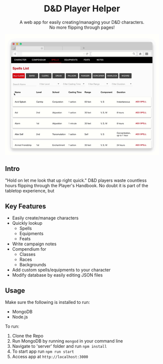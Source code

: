 <h1 align="center">
  <br>
  D&D Player Helper
  <br>
</h1>

<p align="center">
    A web app for easily creating/managing your D&D characters.
    <br>
    No more flipping through pages!
</p>

![screenshot](https://raw.githubusercontent.com/ngunawan/dnd-player-helper/master/screenshots/addingSpellToCharacter.gif)

## Intro
"Hold on let me look that up right quick." D&D players waste countless hours flipping through the Player's Handbook. No doubt it is part of the tabletop experience, but 

## Key Features

* Easily create/manage characters
* Quickly lookup
   - Spells
   - Equipments
   - Feats
* Write campaign notes
* Compendium for
   - Classes
   - Races
   - Backgrounds
* Add custom spells/equipments to your character
* Modify database by easily editing JSON files
  
## Usage

Make sure the following is installed to run:

  * MongoDB
  * Node.js

To run:

   1. Clone the Repo
   2. Run MongoDB by running `mongod` in your command line
   3. Navigate to 'server' folder and run `npm install`
   4. To start app run `npm run start`
   5. Access app at `http://localhost:3000`